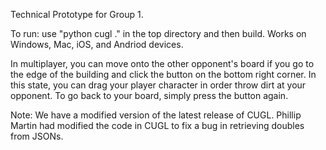 Technical Prototype for Group 1.

To run: use "python cugl ." in the top directory and then build.
Works on Windows, Mac, iOS, and Andriod devices. 

In multiplayer, you can move onto the other opponent's board if you go to the edge
of the building and click the button on the bottom right corner. In this
state, you can drag your player character in order throw dirt
at your opponent. To go back to your board, simply press the button 
again. 

Note: We have a modified version of the latest release of CUGL. 
Phillip Martin had modified the code in CUGL to fix a bug in retrieving doubles from JSONs. 
